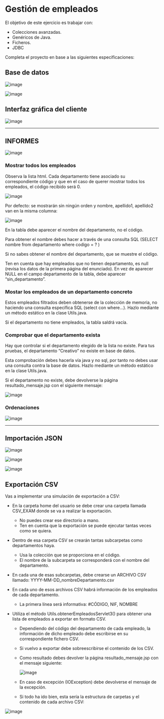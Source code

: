 # Gestión de empleados

El objetivo de este ejercicio es trabajar con:
- Colecciones avanzadas.
- Genéricos de Java.
- Ficheros.
- JDBC

Completa el proyecto en base a las siguientes especificaciones:

## Base de datos

![image](https://github.com/profeMelola/Programacion-08-2023-24/assets/91023374/44e7eb45-67ef-4d89-9912-4791ffac7dc6)

![image](https://github.com/profeMelola/Programacion-08-2023-24/assets/91023374/43a0fb47-f6d2-45f9-b5c3-08161bcc2644)


## Interfaz gráfica del cliente

![image](https://github.com/profeMelola/Programacion-08-2023-24/assets/91023374/19f92cc2-18c4-43f9-8504-80df9f053dee)


___

## INFORMES

![image](https://github.com/profeMelola/Programacion-08-2023-24/assets/91023374/4c8d0e46-741b-40f2-ad36-7c8204a9470c)

### Mostrar todos los empleados

Observa la lista html. Cada departamento tiene asociado su correspondiente código y que en el caso de querer mostrar todos los empleados, el código recibido será 0.

![image](https://github.com/profeMelola/Programacion-08-2023-24/assets/91023374/b133bb90-5b2f-453d-94e5-02d2596f5f73)

Por defecto: se mostrarán sin ningún orden y nombre, apellido1, apellido2 van en la misma columna:

![image](https://github.com/profeMelola/Programacion-08-2023-24/assets/91023374/01607a8e-48d3-4518-a884-341db5b02b38)

En la tabla debe aparecer el nombre del departamento, no el código. 

Para obtener el nombre debes hacer a través de una consulta SQL (SELECT nombre from departamento where codigo = ? )

Si no sabes obtener el nombre del departamento, que se muestre el código.

Ten en cuenta que hay empleados que no tienen departamento, es null  (revisa los datos de la primera página del enunciado). En vez de aparecer NULL en el campo departamento de la tabla, debe aparecer “sin_departamento”.

### Mostar los empleados de un departamento concreto

Estos empleados filtrados deben obtenerse de la colección de memoria, no haciendo una consulta específica SQL (select con where...). Hazlo mediante un método estático en la clase Utils.java.

Si el departamento no tiene empleados, la tabla saldrá vacía.

### Comprobar que el departamento exista

Hay que controlar si el departamento elegido de la lista no existe. Para tus pruebas, el departamento “Creativo” no existe en base de datos. 

Esta comprobación debes hacerla vía java y no sql, por tanto no debes usar una consulta contra la base de datos. Hazlo mediante un método estático en la clase Utils.java. 

Si el departamento no existe, debe devolverse la página resultado_mensaje.jsp con el siguiente mensaje: 

![image](https://github.com/profeMelola/Programacion-08-2023-24/assets/91023374/52ec081d-ea4a-4339-b8e3-b291bc94a889)

### Ordenaciones

![image](https://github.com/profeMelola/Programacion-08-2023-24/assets/91023374/fe45cbb7-e018-4e74-9c79-d42a42a1d34e)


___

## Importación JSON

![image](https://github.com/profeMelola/Programacion-08-2023-24/assets/91023374/62ea5696-3cd2-45a6-b748-e81f1577769e)

![image](https://github.com/profeMelola/Programacion-08-2023-24/assets/91023374/508bc02e-d755-4792-853a-88157fd46a20)


![image](https://github.com/profeMelola/Programacion-08-2023-24/assets/91023374/a0f81796-520b-4223-ae68-aa44f83fb6d9)


## Exportación CSV

Vas a implementar una simulación de exportación a CSV:

- En la carpeta home del usuario se debe crear una carpeta llamada CSV_EXAM donde se va a realizar la exportación.
  - No puedes crear ese directorio a mano. 
  - Ten en cuenta que la exportación se puede ejecutar tantas veces como se quiera. 

- Dentro de esa carpeta CSV se crearán tantas subcarpetas como departamentos haya.
  - Usa la colección que se proporciona en el código. 
  - El nombre de la subcarpeta se corresponderá con el nombre del departamento. 

- En cada una de esas subcarpetas, debe crearse un ARCHIVO CSV llamado: YYYY-MM-DD_nombreDepartamento.csv

- En cada uno de esos archivos CSV habrá información de los empleados de cada departamento. 
  - La primera línea será informativa: #CÓDIGO, NIF, NOMBRE

- Utiliza el método Utils.obtenerEmpleadosServlet3() para obtener una lista de empleados a exportar en formato CSV.
  - Dependiendo del código del departamento de cada empleado, la información de dicho empleado debe escribirse en su correspondiente fichero CSV.
  - Si vuelvo a exportar debe sobreescribirse el contenido de los CSV.
  - Como resultado debes devolver la página resultado_mensaje.jsp con el mensaje siguiente:

    ![image](https://github.com/profeMelola/Programacion-08-2023-24/assets/91023374/bb8e55b5-78bf-4263-af58-6f00c35e1780)

  - En caso de excepción (IOException) debe devolverse el mensaje de la excepción.

  - Si todo ha ido bien, esta sería la estructura de carpetas y el contenido de cada archivo CSV:

![image](https://github.com/profeMelola/Programacion-08-2023-24/assets/91023374/590e12d1-d583-4816-a868-1bbf813f6ce1)

